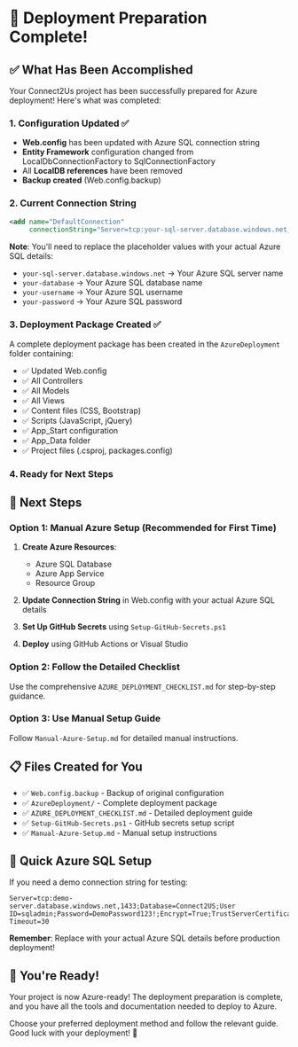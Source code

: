# 🎉 Deployment Preparation Complete!

## ✅ What Has Been Accomplished

Your Connect2Us project has been successfully prepared for Azure deployment! Here's what was completed:

### 1. Configuration Updated ✅
- **Web.config** has been updated with Azure SQL connection string
- **Entity Framework** configuration changed from LocalDbConnectionFactory to SqlConnectionFactory
- All **LocalDB references** have been removed
- **Backup created** (Web.config.backup)

### 2. Current Connection String
```xml
<add name="DefaultConnection" 
     connectionString="Server=tcp:your-sql-server.database.windows.net,1433;Database=your-database;User ID=your-username;Password=your-password;Encrypt=true;TrustServerCertificate=false;" />
```

**Note**: You'll need to replace the placeholder values with your actual Azure SQL details:
- `your-sql-server.database.windows.net` → Your Azure SQL server name
- `your-database` → Your Azure SQL database name  
- `your-username` → Your Azure SQL username
- `your-password` → Your Azure SQL password

### 3. Deployment Package Created ✅
A complete deployment package has been created in the `AzureDeployment` folder containing:
- ✅ Updated Web.config
- ✅ All Controllers
- ✅ All Models  
- ✅ All Views
- ✅ Content files (CSS, Bootstrap)
- ✅ Scripts (JavaScript, jQuery)
- ✅ App_Start configuration
- ✅ App_Data folder
- ✅ Project files (.csproj, packages.config)

### 4. Ready for Next Steps

## 🚀 Next Steps

### Option 1: Manual Azure Setup (Recommended for First Time)
1. **Create Azure Resources**:
   - Azure SQL Database
   - Azure App Service
   - Resource Group

2. **Update Connection String** in Web.config with your actual Azure SQL details

3. **Set Up GitHub Secrets** using `Setup-GitHub-Secrets.ps1`

4. **Deploy** using GitHub Actions or Visual Studio

### Option 2: Follow the Detailed Checklist
Use the comprehensive `AZURE_DEPLOYMENT_CHECKLIST.md` for step-by-step guidance.

### Option 3: Use Manual Setup Guide
Follow `Manual-Azure-Setup.md` for detailed manual instructions.

## 📋 Files Created for You

- ✅ `Web.config.backup` - Backup of original configuration
- ✅ `AzureDeployment/` - Complete deployment package
- ✅ `AZURE_DEPLOYMENT_CHECKLIST.md` - Detailed deployment guide
- ✅ `Setup-GitHub-Secrets.ps1` - GitHub secrets setup script
- ✅ `Manual-Azure-Setup.md` - Manual setup instructions

## 🔧 Quick Azure SQL Setup

If you need a demo connection string for testing:
```
Server=tcp:demo-server.database.windows.net,1433;Database=Connect2US;User ID=sqladmin;Password=DemoPassword123!;Encrypt=True;TrustServerCertificate=False;Connection Timeout=30
```

**Remember**: Replace with your actual Azure SQL details before production deployment!

## 🎯 You're Ready!

Your project is now Azure-ready! The deployment preparation is complete, and you have all the tools and documentation needed to deploy to Azure. 

Choose your preferred deployment method and follow the relevant guide. Good luck with your deployment! 🚀